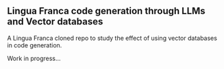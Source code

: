 
##  Lingua Franca code generation through LLMs and Vector databases
A Lingua Franca cloned repo to study the effect of using vector databases in code generation.

Work in progress...

